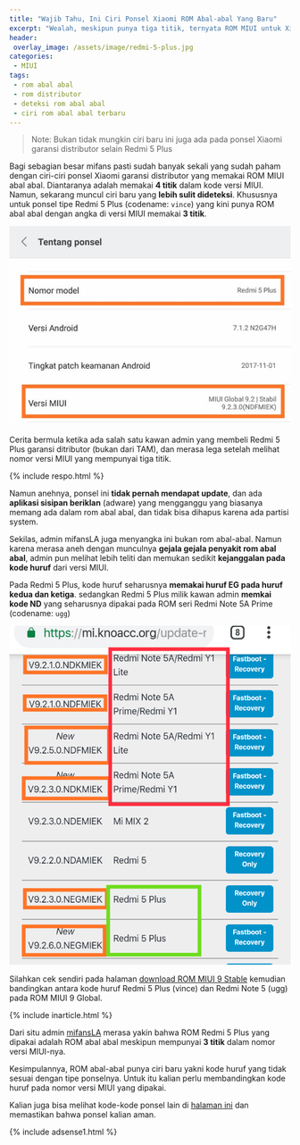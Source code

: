 ```yaml
---
title: "Wajib Tahu, Ini Ciri Ponsel Xiaomi ROM Abal-abal Yang Baru"
excerpt: "Wealah, meskipun punya tiga titik, ternyata ROM MIUI untuk Xiaomi Vince ini ROM abal-abal"
header:
 overlay_image: /assets/image/redmi-5-plus.jpg
categories:
 - MIUI
tags:
 - rom abal abal
 - rom distributor
 - deteksi rom abal abal
 - ciri rom abal abal terbaru
---
```


> Note: Bukan tidak mungkin ciri baru ini juga ada pada ponsel Xiaomi garansi distributor selain Redmi 5 Plus

Bagi sebagian besar mifans pasti sudah banyak sekali yang sudah paham dengan ciri-ciri ponsel Xiaomi garansi distributor yang memakai ROM MIUI abal abal. Diantaranya adalah memakai **4 titik** dalam kode versi MIUI. Namun, sekarang muncul ciri baru yang **lebih sulit dideteksi**. Khususnya untuk ponsel tipe Redmi 5 Plus (codename: `vince`) yang kini punya ROM abal abal dengan angka di versi MIUI memakai **3 titik**.

![rom abal abal vince](/assets/image/kode-rom-vince-abal.jpg)

Cerita bermula ketika ada salah satu kawan admin yang membeli Redmi 5 Plus garansi ditributor (bukan dari TAM), dan merasa lega setelah melihat nomor versi MIUI yang mempunyai tiga titik.

{% include respo.html %}

Namun anehnya, ponsel ini **tidak pernah mendapat update**, dan ada **aplikasi sisipan beriklan** (adware) yang mengganggu yang biasanya memang ada dalam rom abal abal, dan tidak bisa dihapus karena ada partisi system.

Sekilas, admin mifansLA juga menyangka ini bukan rom abal-abal. Namun karena merasa aneh dengan munculnya **gejala gejala penyakit rom abal abal**, admin pun melihat lebih teliti dan memukan sedikit **kejanggalan pada kode huruf** dari versi MIUI.

Pada Redmi 5 Plus, kode huruf seharusnya **memakai huruf EG pada huruf kedua dan ketiga**. sedangkan Redmi 5 Plus milik kawan admin **memkai kode ND** yang seharusnya dipakai pada ROM seri Redmi Note 5A Prime (codename: `ugg`)

![perbandingan kode huruf versi miui](/assets/image/kode-huruf-vince-ugg.png)

Silahkan cek sendiri pada halaman [download ROM MIUI 9 Stable](https://mi.knoacc.org/update-rom-miui-92-global-stable-full-changelog) kemudian bandingkan antara kode huruf Redmi 5 Plus (vince) dan Redmi Note 5 (ugg) pada ROM MIUI 9 Global.

{% include inarticle.html %}

Dari situ admin [mifansLA](https://mi.knoacc.org/poco-magisk-module) merasa yakin bahwa ROM Redmi 5 Plus  yang dipakai adalah ROM abal abal meskipun mempunyai **3 titik** dalam nomor versi MIUI-nya.

Kesimpulannya, ROM abal-abal punya ciri baru yakni kode huruf yang tidak sesuai dengan tipe ponselnya. Untuk itu kalian perlu membandingkan kode huruf pada nomor versi MIUI yang dipakai.

Kalian juga bisa melihat kode-kode ponsel lain di [halaman ini](https://mi.knoacc.org/update-rom-miui-92-global-stable-full-changelog) dan memastikan bahwa ponsel kalian aman.

{% include adsense1.html %}
